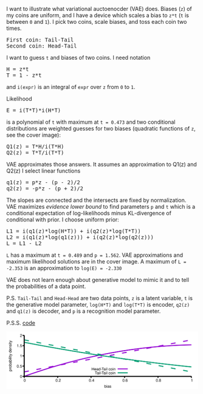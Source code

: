 I want to illustrate what variational auctoenocder (VAE) does. Biases
(`z`) of my coins are uniform, and I have a device which scales a bias
to `z*t` (`t` is between `0` and `1`). I pick two coins, scale
biases, and toss each coin two times.

<pre>
First coin: Tail-Tail
Second coin: Head-Tail
</pre>

I want to guess `t` and biases of two coins. I need notation
<pre>
H = z*t
T = 1 - z*t
</pre>
and `i(expr)` is an integral of `expr` over `z` from `0` to `1`.

Likelihood
<pre>
E = i(T*T)*i(H*T)
</pre>

is a polynomial of `t` with maximum at `t = 0.473` and two conditional
distributions are weighted guesses for two biases (quadratic functions
of `z`, see the cover image):

<pre>
Q1(z) = T*H/i(T*H)
Q2(z) = T*T/i(T*T)
</pre>

VAE approximates those answers. It assumes an approximation to Q1(z) and Q2(z)
I select linear functions

<pre>
q1(z) = p*z - (p - 2)/2
q2(z) = -p*z - (p + 2)/2
</pre>

The slopes are connected and the intersects are fixed by normalization. VAE
maximizes _evidence lower bound_ to find parameters `p` and `t` which
is a conditional expectation of log-likelihoods minus KL-divergence of
conditional with prior. I choose uniform prior:

<pre>
L1 = i(q1(z)*log(H*T)) + i(q2(z)*log(T*T))
L2 = i(q1(z)*log(q1(z))) + i(q2(z)*log(q2(z)))
L = L1 - L2
</pre>

`L` has a maximum at `t = 0.489` and `p = 1.562`. VAE approximations
and maximum likelihood solutions are in the cover image.  A maximum of
`L = -2.353` is an approximation to `log(E) = -2.330`

VAE does not learn enough about generative model to mimic it and to
tell the probabilities of a data point.

P.S. `Tail-Tail` and `Head-Head` are two data points, `z` is a latent
variable, `t` is the generative model parameter, `log(H*T)` and
`log(T*T)` is encoder, `q2(z)` and `q1(z)` is decoder, and `p` is a
recognition model parameter.

P.S.S. [code](vae.mac)

<img src="vai.png" align="center">

